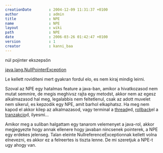```yaml
---
creationDate        : 2004-12-09 11:31:37 +0100 
author              : admin 
title               : NPE 
name                : NPE 
layout              : wiki 
path                : NPE 
date                : 2006-03-26 01:42:47 +0100 
version             : 1 
creator             : kanni_baa 
---
```

núl pojinter ekszepsön

[java.lang.NullPointerException](http://docs.oracle.com/javase/7/docs/api/java/lang/NullPointerException.html)

Le kellett roviditeni mert gyakran fordul elo, es nem kiraj mindig leirni.

Szoval az NPE egy hatalmas feature a java-ban, amikor a hivatkozasod nem mutat semmire, de megis meghivsz rajta egy metodst, akkor nem az egesz alkalmazasod hal meg, legalabbis nem feltetlenul, csak az adott muvelet nem sikerul, es kepzodik egy NPE, amit barhol elkaphatsz. Ha meg nem kapod el akkor kilep az alkalmazasod, vagy terminal a [thread](thread.html)ed, [rollback](Missing.html)el a [tranzakcio](Missing.html)d, ilyesmi...

Amikor meg a suliban halgattam egy tanarom velemenyet a java-rol, akkor megjegyezte hogy annak ellenere hogy javaban nincsenek pointerek, a NPE egy erdekes jelenseg. Talan eleinte NullreferenceExceptionnak kellett volna elnevezni, es akkor ez a felreertes is tiszta lenne. De mi szeretjuk a NPE-t ugy ahogy van.
